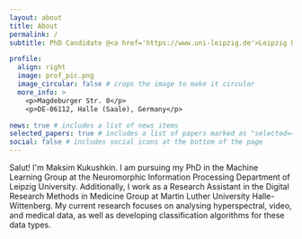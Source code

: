 ```yaml
---
layout: about
title: About
permalink: /
subtitle: PhD Candidate @<a href='https://www.uni-leipzig.de'>Leipzig University</a> and Research Assistant @<a href='https://www.uni-halle.de'>Martin Luther University Halle-Wittenberg</a>

profile:
  align: right
  image: prof_pic.png
  image_circular: false # crops the image to make it circular
  more_info: >
    <p>Magdeburger Str. 8</p>
    <p>DE-06112, Halle (Saale), Germany</p>

news: true # includes a list of news items
selected_papers: true # includes a list of papers marked as "selected={true}"
social: false # includes social icons at the bottom of the page
---
```


Salut! I'm Maksim Kukushkin. I am pursuing my PhD in the Machine Learning Group at the Neuromorphic Information Processing Department of Leipzig University. Additionally, I work as a Research Assistant in the Digital Research Methods in Medicine Group at Martin Luther University Halle-Wittenberg. My current research focuses on analysing hyperspectral, video, and medical data, as well as developing classification algorithms for these data types.